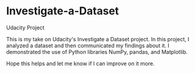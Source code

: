# Investigate-a-Dataset
Udacity Project

This is my take on Udacity's Investigate a Dataset project. In this project, I analyzed a dataset and then communicated my findings about it. I demonstrated the use of Python libraries NumPy, pandas, and Matplotlib. 

Hope this helps and let me know if I can improve on it more.
